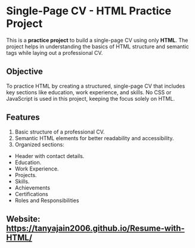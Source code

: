 # Single-Page CV - HTML Practice Project
This is a **practice project** to build a single-page CV using only **HTML**. The project helps in understanding the basics of HTML structure and semantic tags while laying out a professional CV.

## Objective
To practice HTML by creating a structured, single-page CV that includes key sections like education, work experience, and skills. No CSS or JavaScript is used in this project, keeping the focus solely on HTML.

## Features
1. Basic structure of a professional CV.
2. Semantic HTML elements for better readability and accessibility.
3. Organized sections:
  - Header with contact details.
  - Education.
  - Work Experience.
  - Projects.
  - Skills.
  - Achievements
  - Certifications
  - Roles and Responsibilities

## Website: https://tanyajain2006.github.io/Resume-with-HTML/

